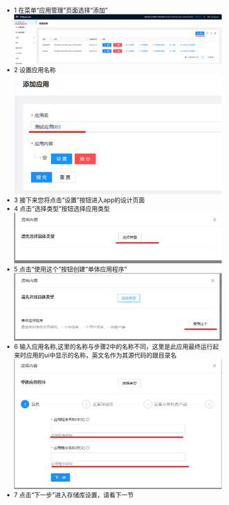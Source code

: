 - 1 在菜单“应用管理”页面选择“添加” ![](addapp.png)
- 2 设置应用名称 ![](setappname.png)
- 3 接下来您将点击“设置”按钮进入app的设计页面
- 4 点击“选择类型”按钮选择应用类型 ![](selectapptype.png)
- 5 点击“使用这个”按钮创建“单体应用程序” ![](selectthistype.png)
- 6 输入应用名称,这里的名称与步骤2中的名称不同，这里是此应用最终运行起来时应用的ui中显示的名称，英文名作为其源代码的跟目录名 ![](setappinfo.png)
- 7 点击“下一步”进入存储库设置，请看下一节